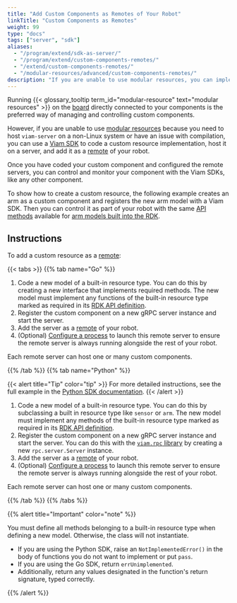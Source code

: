 ```yaml
---
title: "Add Custom Components as Remotes of Your Robot"
linkTitle: "Custom Components as Remotes"
weight: 99
type: "docs"
tags: ["server", "sdk"]
aliases:
  - "/program/extend/sdk-as-server/"
  - "/program/extend/custom-components-remotes/"
  - "/extend/custom-components-remotes/"
  - "/modular-resources/advanced/custom-components-remotes/"
description: "If you are unable to use modular resources, you can implement custom components and register them on a server configured as a remote of your robot."
---
```


Running {{< glossary_tooltip term_id="modular-resource" text="modular resources" >}} on the [board](/build/configure/components/board/) directly connected to your components is the preferred way of managing and controlling custom components.

However, if you are unable to use [modular resources](/registry/) because you need to host `viam-server` on a non-Linux system or have an issue with compilation, you can use a [Viam SDK](/build/program/apis/) to code a custom resource implementation, host it on a server, and add it as a [remote](/build/configure/parts-and-remotes/) of your robot.

Once you have coded your custom component and configured the remote servers, you can control and monitor your component with the Viam SDKs, like any other component.

To show how to create a custom resource, the following example creates an arm as a custom component and registers the new arm model with a Viam SDK.
Then you can control it as part of your robot with the same [API methods](/build/configure/components/arm/#api) available for [arm models built into the RDK](/build/configure/components/arm/#supported-models).

## Instructions

To add a custom resource as a [remote](/build/configure/parts-and-remotes/):

{{< tabs >}}
{{% tab name="Go" %}}

1. Code a new model of a built-in resource type.
   You can do this by creating a new interface that implements required methods.
   The new model must implement any functions of the built-in resource type marked as required in its [RDK API definition](/registry/create/#valid-apis-to-implement-in-your-model).
2. Register the custom component on a new gRPC server instance and start the server.
3. Add the server as a [remote](/build/configure/parts-and-remotes/) of your robot.
4. (Optional) [Configure a process](/build/configure/#processes) to launch this remote server to ensure the remote server is always running alongside the rest of your robot.

Each remote server can host one or many custom components.

{{% /tab %}}
{{% tab name="Python" %}}

{{< alert title="Tip" color="tip" >}}
For more detailed instructions, see the full example in the [Python SDK documentation](https://python.viam.dev/examples/example.html#subclass-a-component).
{{< /alert >}}

1. Code a new model of a built-in resource type.
   You can do this by subclassing a built in resource type like `sensor` or `arm`.
   The new model must implement any methods of the built-in resource type marked as required in its [RDK API definition](/registry/create/#valid-apis-to-implement-in-your-model).
1. Register the custom component on a new gRPC server instance and start the server.
   You can do this with the [`viam.rpc` library](https://python.viam.dev/autoapi/viam/rpc/index.html) by creating a new `rpc.server.Server` instance.
1. Add the server as a [remote](/build/configure/parts-and-remotes/) of your robot.
1. (Optional) [Configure a process](/build/configure/#processes) to launch this remote server to ensure the remote server is always running alongside the rest of your robot.

Each remote server can host one or many custom components.

{{% /tab %}}
{{% /tabs %}}

{{% alert title="Important" color="note" %}}

You must define all methods belonging to a built-in resource type when defining a new model.
Otherwise, the class will not instantiate.

- If you are using the Python SDK, raise an `NotImplementedError()` in the body of functions you do not want to implement or put `pass`.
- If you are using the Go SDK, return `errUnimplemented`.
- Additionally, return any values designated in the function's return signature, typed correctly.

{{% /alert %}}
